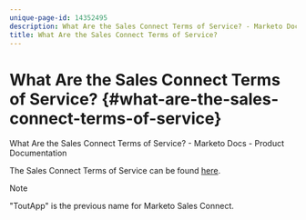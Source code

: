 ```yaml
---
unique-page-id: 14352495
description: What Are the Sales Connect Terms of Service? - Marketo Docs - Product Documentation
title: What Are the Sales Connect Terms of Service?
---
```


# What Are the Sales Connect Terms of Service? {#what-are-the-sales-connect-terms-of-service}

What Are the Sales Connect Terms of Service? - Marketo Docs - Product Documentation

The Sales Connect Terms of Service can be found [here](http://documents.marketo.com/toutapp/terms).

>[!NOTE]
>
>"ToutApp" is the previous name for Marketo Sales Connect.

